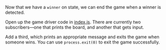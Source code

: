 Now that we have a `winner` on state, we can end the game when a winner
is detected.

Open up the game driver code in [index.js](./index.js). There are
currently two subscribers—one that prints the board, and another
that gets input.

Add a third, which prints an appropriate message and exits the game
when someone wins. You can use `process.exit(0)` to exit the game
successfully.